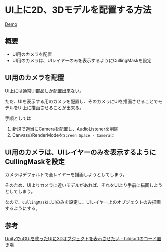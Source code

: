 # UI上に2D、3Dモデルを配置する方法

[Demo](https://ryou.github.io/unity-model-on-ui/Dist/)

## 概要

+ UI用のカメラを配置
+ UI用のカメラは、UIレイヤーのみを表示するようにCullingMaskを設定


## UI用のカメラを配置

UI上には通常UI部品しか配置出来ない。

ただ、UIを表示する用のカメラを配置し、そのカメラにUIを描画させることでモデルをUI上に描画させることが出来る。

手順としては

1. 新規で適当にCameraを配置し、AudioListenerを削除
1. CanvasのRenderModeを`Screen Space - Camera`に

## UI用のカメラは、UIレイヤーのみを表示するようにCullingMaskを設定

カメラはデフォルトで全レイヤーを描画しようとしてしまう。

そのため、UIよりカメラに近いモデルがあれば、それをUIより手前に描画しようとしてしまう。

なので、`CullingMask`にUIのみを設定し、UIレイヤー上のオブジェクトのみ描画するようにする。

## 参考

[UnityでuGUIを使ったUIに3Dオブジェクトを表示させたい - hildsoftのコード置き場](http://code.hildsoft.com/entry/2018/01/10/090000)
